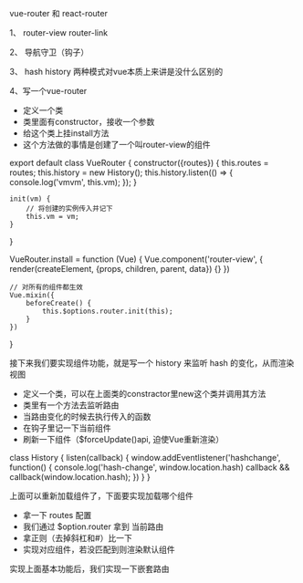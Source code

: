 <!-- 18个月技术难度翻一倍 -->

<!-- 架构讲各个模块之间的配合，先画架构图，再写代码 -->

vue-router 和 react-router

<!-- 路由管理器会让系统的复杂度降低，也让代码更干净一点 -->

1、
router-view
router-link

2、
导航守卫（钩子）

3、
hash history 两种模式对vue本质上来讲是没什么区别的

4、写一个vue-router

- 定义一个类
- 类里面有constructor，接收一个参数
- 给这个类上挂install方法
- 这个方法做的事情是创建了一个叫router-view的组件

export default class VueRouter {
    constructor({routes}) {
        this.routes = routes;
        this.history = new History();
        this.history.listen(() => {
            console.log('vmvm', this.vm);
        });
    }

    init(vm) {
        // 将创建的实例传入并记下
        this.vm = vm;
    }
}

VueRouter.install = function (Vue) {
    Vue.component('router-view', {
        render(createElement, {props, children, parent,  data}) {}
    })

    // 对所有的组件都生效
    Vue.mixin({
        beforeCreate() {
            this.$options.router.init(this);
        }
    })
}


接下来我们要实现组件功能，就是写一个 history 来监听 hash 的变化，从而渲染视图

- 定义一个类，可以在上面类的constractor里new这个类并调用其方法
- 类里有一个方法去监听路由
- 当路由变化的时候去执行传入的函数
- 在钩子里记一下当前组件
- 刷新一下组件（$forceUpdate()api, 迫使Vue重新渲染）

class History {
    <!-- 这个函数做的事情是每次路由变化的时候，告诉外面并执行外部传入的函数参数 -->
    listen(callback) {
        window.addEventlistener('hashchange', function() {
            console.log('hash-change', window.location.hash)
            callback && callback(window.location.hash);
        })
    }
}

上面可以重新加载组件了，下面要实现加载哪个组件

- 拿一下 routes 配置
- 我们通过 $option.router 拿到 当前路由
- 拿正则（去掉斜杠和#）比一下
- 实现对应组件，若没匹配到则渲染默认组件

实现上面基本功能后，我们实现一下嵌套路由


